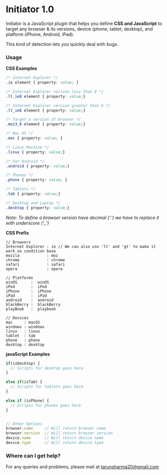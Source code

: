 # Initiator 1.0

Initiator is a JavaScript plugin that helps you define **CSS and JavaScript** to target any browser & its versions, device (phone, tablet, desktop), and platform (iPhone, Android, iPad).

This kind of detection lets you quickly deal with bugs. 


### Usage

**CSS Examples**

```css
/* Internet Explorer */
.ie element { property: value; }

/* Internet Explorer version less than 8 */
.lt_ie8 element { property: value;}

/* Internet Explorer version greater than 6 */
.lt_ie6 element { property: value;}

/* Target a version of browser */
.moz3_6 element { property: value;}

/* Mac OS */
.mac { property: value; }

/* Linux Machine */
.linux { property: value;}

/* For Android */
.android { property: value;}

/* Phones */
.phone { property: value; }

/* Tablets */
.tab { property: value;}

/* Desktop and Laptop */
.desktop { property: value;}
```

*Note: To define a browser version have decimal ('.') we have to replace it with underscore ('_')*


**CSS Prefix**

```
// Browsers
Internet Explorer : ie // We can also use 'lt' and 'gt' to make it work on condition base
mozila            : moz
chrome            : chrome
safari            : safari
opera             : opera

// Platforms
winOS      :  winOS
iPod       :  iPod
iPhone     :  iPhone
iPad       :  iPad
android    :  android
blackBerry :  blackBerry
playBook   :  playbook

// Devices
mac     : macOS
windows : windows
linux   : linux
tablet  : tab
phone   : phone
desktop : desktop
```


**javaScript Examples**

```javascript
if(isDesktop) {
  // Scripts for desktop goes here
}

else if(isTab) {
  // Scripts for tablets goes here
}

else if (isPhone) {
  // Scripts for phones goes here
}


// Other Options
browser.name     // Will return browser name
browser.version  // Will return browser version
device.name      // Will return device name
device.type      // Will return device type
```


### Where can I get help?

For any queries and problems, please mail at tarunsharma20@gmail.com